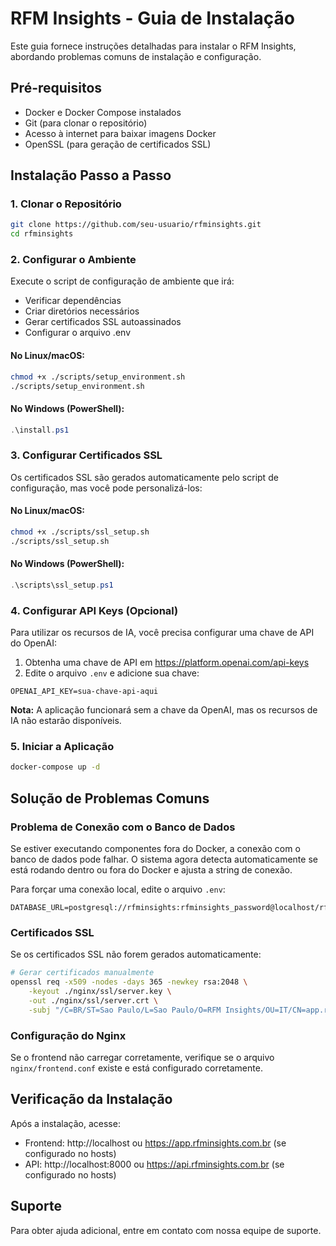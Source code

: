 # RFM Insights - Guia de Instalação

Este guia fornece instruções detalhadas para instalar o RFM Insights, abordando problemas comuns de instalação e configuração.

## Pré-requisitos

- Docker e Docker Compose instalados
- Git (para clonar o repositório)
- Acesso à internet para baixar imagens Docker
- OpenSSL (para geração de certificados SSL)

## Instalação Passo a Passo

### 1. Clonar o Repositório

```bash
git clone https://github.com/seu-usuario/rfminsights.git
cd rfminsights
```

### 2. Configurar o Ambiente

Execute o script de configuração de ambiente que irá:
- Verificar dependências
- Criar diretórios necessários
- Gerar certificados SSL autoassinados
- Configurar o arquivo .env

#### No Linux/macOS:

```bash
chmod +x ./scripts/setup_environment.sh
./scripts/setup_environment.sh
```

#### No Windows (PowerShell):

```powershell
.\install.ps1
```

### 3. Configurar Certificados SSL

Os certificados SSL são gerados automaticamente pelo script de configuração, mas você pode personalizá-los:

#### No Linux/macOS:

```bash
chmod +x ./scripts/ssl_setup.sh
./scripts/ssl_setup.sh
```

#### No Windows (PowerShell):

```powershell
.\scripts\ssl_setup.ps1
```

### 4. Configurar API Keys (Opcional)

Para utilizar os recursos de IA, você precisa configurar uma chave de API do OpenAI:

1. Obtenha uma chave de API em https://platform.openai.com/api-keys
2. Edite o arquivo `.env` e adicione sua chave:

```
OPENAI_API_KEY=sua-chave-api-aqui
```

**Nota:** A aplicação funcionará sem a chave da OpenAI, mas os recursos de IA não estarão disponíveis.

### 5. Iniciar a Aplicação

```bash
docker-compose up -d
```

## Solução de Problemas Comuns

### Problema de Conexão com o Banco de Dados

Se estiver executando componentes fora do Docker, a conexão com o banco de dados pode falhar. O sistema agora detecta automaticamente se está rodando dentro ou fora do Docker e ajusta a string de conexão.

Para forçar uma conexão local, edite o arquivo `.env`:

```
DATABASE_URL=postgresql://rfminsights:rfminsights_password@localhost/rfminsights
```

### Certificados SSL

Se os certificados SSL não forem gerados automaticamente:

```bash
# Gerar certificados manualmente
openssl req -x509 -nodes -days 365 -newkey rsa:2048 \
    -keyout ./nginx/ssl/server.key \
    -out ./nginx/ssl/server.crt \
    -subj "/C=BR/ST=Sao Paulo/L=Sao Paulo/O=RFM Insights/OU=IT/CN=app.rfminsights.com.br"
```

### Configuração do Nginx

Se o frontend não carregar corretamente, verifique se o arquivo `nginx/frontend.conf` existe e está configurado corretamente.

## Verificação da Instalação

Após a instalação, acesse:

- Frontend: http://localhost ou https://app.rfminsights.com.br (se configurado no hosts)
- API: http://localhost:8000 ou https://api.rfminsights.com.br (se configurado no hosts)

## Suporte

Para obter ajuda adicional, entre em contato com nossa equipe de suporte.